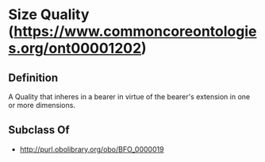 # Size Quality (https://www.commoncoreontologies.org/ont00001202)

## Definition
A Quality that inheres in a bearer in virtue of the bearer's extension in one or more dimensions.

## Subclass Of
- http://purl.obolibrary.org/obo/BFO_0000019


